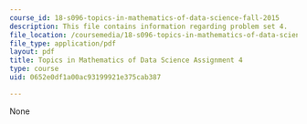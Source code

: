 ```yaml
---
course_id: 18-s096-topics-in-mathematics-of-data-science-fall-2015
description: This file contains information regarding problem set 4.
file_location: /coursemedia/18-s096-topics-in-mathematics-of-data-science-fall-2015/0652e0df1a00ac93199921e375cab387_MIT18_S096F15_Homework_4.pdf
file_type: application/pdf
layout: pdf
title: Topics in Mathematics of Data Science Assignment 4
type: course
uid: 0652e0df1a00ac93199921e375cab387

---
```

None